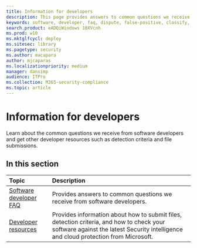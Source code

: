 ```yaml
---
title: Information for developers
description: This page provides answers to common questions we receive from software developers and other useful resources
keywords: software, developer, faq, dispute, false-positive, classify, installer, software, bundler, blocking
search.product: eADQiWindows 10XVcnh
ms.prod: w10
ms.mktglfcycl: deploy
ms.sitesec: library
ms.pagetype: security
ms.author: macapara
author: mjcaparas
ms.localizationpriority: medium
manager: dansimp
audience: ITPro
ms.collection: M365-security-compliance  
ms.topic: article
---
```


# Information for developers

Learn about the common questions we receive from software developers and get other developer resources such as detection criteria and file submissions.

## In this section

Topic | Description
:---|:---
[Software developer FAQ](developer-faq.md) | Provides answers to common questions we receive from software developers.
[Developer resources](developer-resources.md) | Provides information about how to submit files, detection criteria, and how to check your software against the latest Security intelligence and cloud protection from Microsoft.


